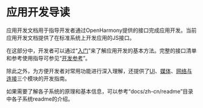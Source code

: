 # 应用开发导读

应用开发文档用于指导开发者通过OpenHarmony提供的接口完成应用开发。当前应用开发文档提供了在标准系统上开发应用的JS接口。

在这部分中，开发者可以通过“[入门](quick-start/Readme-CN.md)”来了解应用开发的基本方法。完整的接口清单和参考使用指导可参见“[开发参考](reference/Readme-CN.md)”。

除此之外，为方便开发者对常用功能进行深入理解，还提供了[UI](ui/Readme-CN.md)、[媒体](media/Readme-CN.md)、[网络与连接](connectivity/Readme-CN.md)三个模块的开发指南。

如果需要了解各子系统的原理和基本信息，可以参考“docs/zh-cn/readme”目录中各子系统readme的介绍。

